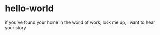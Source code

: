 # hello-world
if you've found your home in the world of work, look me up, i want to hear your story
